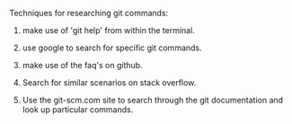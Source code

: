 Techniques for researching git commands:

1. make use of 'git help' from within the terminal.

2. use google to search for specific git commands.

3. make use of the faq's on github.

4. Search for similar scenarios on stack overflow.

5. Use the git-scm.com site to search through the git documentation and look up particular commands.
